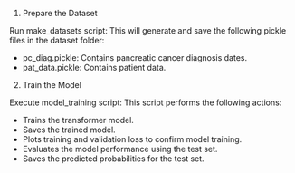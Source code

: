 1. Prepare the Dataset

Run make_datasets script: This will generate and save the following pickle files in the dataset folder:
- pc_diag.pickle: Contains pancreatic cancer diagnosis dates.
- pat_data.pickle: Contains patient data.
  
2. Train the Model

Execute model_training script: This script performs the following actions:
- Trains the transformer model.
- Saves the trained model.
- Plots training and validation loss to confirm model training.
- Evaluates the model performance using the test set.
- Saves the predicted probabilities for the test set.
